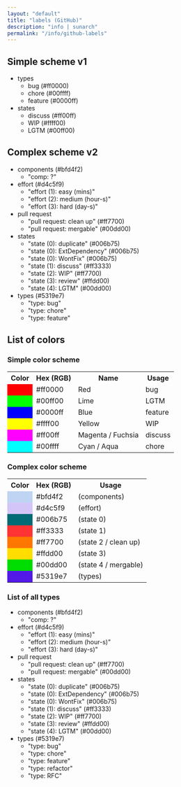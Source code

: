 ```yaml
---
layout: "default"
title: "labels (GitHub)"
description: "info | sunarch"
permalink: "/info/github-labels"
---
```

## Simple scheme v1

- types
    - bug (#ff0000)
    - chore (#00ffff)
    - feature (#0000ff)
- states
    - discuss (#ff00ff)
    - WIP (#ffff00)
    - LGTM (#00ff00)

## Complex scheme v2

- components (#bfd4f2)
    - "comp: ?"
- effort (#d4c5f9)
    - "effort (1): easy (mins)"
    - "effort (2): medium (hour-s)"
    - "effort (3): hard (day-s)"
- pull request
    - "pull request: clean up" (#ff7700)
    - "pull request: mergable" (#00dd00)
- states
    - "state (0): duplicate" (#006b75)
    - "state (0): ExtDependency" (#006b75)
    - "state (0): WontFix" (#006b75)
    - "state (1): discuss" (#ff3333)
    - "state (2): WIP" (#ff7700)
    - "state (3): review" (#ffdd00)
    - "state (4): LGTM" (#00dd00)
- types (#5319e7)
    - "type: bug"
    - "type: chore"
    - "type: feature"


## List of colors

### Simple color scheme

<div class="table-responsive">
    <table class="table table-striped table-sm">
        <tr>
            <th>Color</th>
            <th>Hex (RGB)</th>
            <th>Name</th>
            <th>Usage</th>
        </tr>
        <tr>
            <td style="background-color: #ff0000;">&nbsp;</td>
            <td>#ff0000</td>
            <td>Red</td>
            <td>bug</td>
        </tr>
        <tr>
            <td style="background-color: #00ff00;">&nbsp;</td>
            <td>#00ff00</td>
            <td>Lime</td>
            <td>LGTM</td>
        </tr>
        <tr>
            <td style="background-color: #0000ff;">&nbsp;</td>
            <td>#0000ff</td>
            <td>Blue</td>
            <td>feature</td>
        </tr>
        <tr>
            <td style="background-color: #ffff00;">&nbsp;</td>
            <td>#ffff00</td>
            <td>Yellow</td>
            <td>WIP</td>
        </tr>
        <tr>
            <td style="background-color: #ff00ff;">&nbsp;</td>
            <td>#ff00ff</td>
            <td>Magenta / Fuchsia</td>
            <td>discuss</td>
        </tr>
        <tr>
            <td style="background-color: #00ffff;">&nbsp;</td>
            <td>#00ffff</td>
            <td>Cyan / Aqua</td>
            <td>chore</td>
        </tr>
    </table>
</div>

### Complex color scheme

<div class="table-responsive">
    <table class="table table-striped table-sm">
        <tr>
            <th>Color</th>
            <th>Hex (RGB)</th>
            <th>Usage</th>
        </tr>
        <tr>
            <td style="background-color: #bfd4f2;">&nbsp;</td>
            <td>#bfd4f2</td>
            <td>(components)</td>
        </tr>
        <tr>
            <td style="background-color: #d4c5f9;">&nbsp;</td>
            <td>#d4c5f9</td>
            <td>(effort)</td>
        </tr>
        <tr>
            <td style="background-color: #006b75;">&nbsp;</td>
            <td>#006b75</td>
            <td>(state 0)</td>
        </tr>
        <tr>
            <td style="background-color: #ff3333;">&nbsp;</td>
            <td>#ff3333</td>
            <td>(state 1)</td>
        </tr>
        <tr>
            <td style="background-color: #ff7700;">&nbsp;</td>
            <td>#ff7700</td>
            <td>(state 2 / clean up)</td>
        </tr>
        <tr>
            <td style="background-color: #ffdd00;">&nbsp;</td>
            <td>#ffdd00</td>
            <td>(state 3)</td>
        </tr>
        <tr>
            <td style="background-color: #00dd00;">&nbsp;</td>
            <td>#00dd00</td>
            <td>(state 4 / mergable)</td>
        </tr>
        <tr>
            <td style="background-color: #5319e7;">&nbsp;</td>
            <td>#5319e7</td>
            <td>(types)</td>
        </tr>
    </table>
</div>

### List of all types

- components (#bfd4f2)
    - "comp: ?"
- effort (#d4c5f9)
    - "effort (1): easy (mins)"
    - "effort (2): medium (hour-s)"
    - "effort (3): hard (day-s)"
- pull request
    - "pull request: clean up" (#ff7700)
    - "pull request: mergable" (#00dd00)
- states
    - "state (0): duplicate" (#006b75)
    - "state (0): ExtDependency" (#006b75)
    - "state (0): WontFix" (#006b75)
    - "state (1): discuss" (#ff3333)
    - "state (2): WIP" (#ff7700)
    - "state (3): review" (#ffdd00)
    - "state (4): LGTM" (#00dd00)
- types (#5319e7)
    - "type: bug"
    - "type: chore"
    - "type: feature"
    - "type: refactor"
    - "type: RFC"
